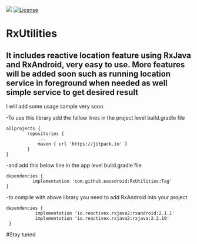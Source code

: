 [![](https://jitpack.io/v/easedroid/RxUtilities.svg)](https://jitpack.io/#easedroid/RxUtilities)
[![License](https://img.shields.io/badge/License-Apache%202.0-blue.svg)](https://opensource.org/licenses/Apache-2.0)
# RxUtilities
## It includes reactive location feature using RxJava and RxAndroid, very easy to use. More features will be added soon such as running location service in foreground when needed as well simple service to get desired result

I will add some usage sample very soon.


 -To use this library add the follow lines in the project level build.gradle file

    allprojects {
            repositories {
                ...
                maven { url 'https://jitpack.io' }
            }
    }
  
  
 -and add this below line in the app level build.gradle file
 
    dependencies {
              implementation 'com.github.easedroid:RxUtilities:Tag'
    }
    
 -to compile with above library you need to add RxAndroid into your project
 
    dependencies {
               implementation 'io.reactivex.rxjava2:rxandroid:2.1.1'
               implementation 'io.reactivex.rxjava2:rxjava:2.2.19'  
     }
     
#Stay tuned     
    
